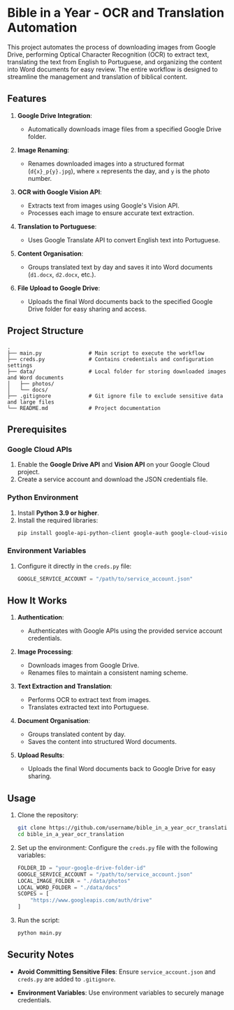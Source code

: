# Bible in a Year - OCR and Translation Automation

This project automates the process of downloading images from Google Drive, performing Optical Character Recognition (OCR) to extract text, translating the text from English to Portuguese, and organizing the content into Word documents for easy review. The entire workflow is designed to streamline the management and translation of biblical content.

## Features

1. **Google Drive Integration**:
   - Automatically downloads image files from a specified Google Drive folder.

2. **Image Renaming**:
   - Renames downloaded images into a structured format (`d{x}_p{y}.jpg`), where `x` represents the day, and `y` is the photo number.

3. **OCR with Google Vision API**:
   - Extracts text from images using Google's Vision API.
   - Processes each image to ensure accurate text extraction.

4. **Translation to Portuguese**:
   - Uses Google Translate API to convert English text into Portuguese.

5. **Content Organisation**:
   - Groups translated text by day and saves it into Word documents (`d1.docx`, `d2.docx`, etc.).

6. **File Upload to Google Drive**:
   - Uploads the final Word documents back to the specified Google Drive folder for easy sharing and access.

## Project Structure

```plaintext
.
├── main.py               # Main script to execute the workflow
├── creds.py              # Contains credentials and configuration settings
├── data/                 # Local folder for storing downloaded images and Word documents
│   ├── photos/           
│   └── docs/             
├── .gitignore            # Git ignore file to exclude sensitive data and large files
└── README.md             # Project documentation
```

## Prerequisites

### Google Cloud APIs
1. Enable the **Google Drive API** and **Vision API** on your Google Cloud project.
2. Create a service account and download the JSON credentials file.

### Python Environment
1. Install **Python 3.9 or higher**.
2. Install the required libraries:
   ```bash
   pip install google-api-python-client google-auth google-cloud-vision google-cloud-translate python-docx
   ```

### Environment Variables
1. Configure it directly in the `creds.py` file:
   ```python
   GOOGLE_SERVICE_ACCOUNT = "/path/to/service_account.json"
   ```

## How It Works

1. **Authentication**:
   - Authenticates with Google APIs using the provided service account credentials.

2. **Image Processing**:
   - Downloads images from Google Drive.
   - Renames files to maintain a consistent naming scheme.

3. **Text Extraction and Translation**:
   - Performs OCR to extract text from images.
   - Translates extracted text into Portuguese.

4. **Document Organisation**:
   - Groups translated content by day.
   - Saves the content into structured Word documents.

5. **Upload Results**:
   - Uploads the final Word documents back to Google Drive for easy sharing.

## Usage

1. Clone the repository:
   ```bash
   git clone https://github.com/username/bible_in_a_year_ocr_translation.git
   cd bible_in_a_year_ocr_translation
   ```

2. Set up the environment:
   Configure the `creds.py` file with the following variables:
   ```python
   FOLDER_ID = "your-google-drive-folder-id"
   GOOGLE_SERVICE_ACCOUNT = "/path/to/service_account.json"
   LOCAL_IMAGE_FOLDER = "./data/photos"
   LOCAL_WORD_FOLDER = "./data/docs"
   SCOPES = [
       "https://www.googleapis.com/auth/drive"
   ]
   ```

3. Run the script:
   ```bash
   python main.py
   ```

## Security Notes

- **Avoid Committing Sensitive Files**:
  Ensure `service_account.json` and `creds.py` are added to `.gitignore`.

- **Environment Variables**:
  Use environment variables to securely manage credentials.
